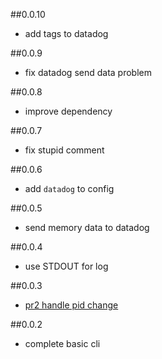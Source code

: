##0.0.10
* add tags to datadog

##0.0.9
* fix datadog send data problem

##0.0.8
* improve dependency 

##0.0.7
* fix stupid comment

##0.0.6
* add `datadog` to config

##0.0.5
* send memory data to datadog

##0.0.4
* use STDOUT for log

##0.0.3
* [pr2 handle pid change](https://github.com/sudo-recruit/moro/pull/2)

##0.0.2
* complete basic cli
